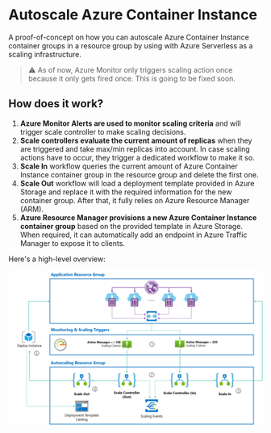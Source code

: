 # Autoscale Azure Container Instance

A proof-of-concept on how you can autoscale Azure Container Instance container groups in a resource group by using with Azure Serverless as a scaling infrastructure.

> ⚠ As of now, Azure Monitor only triggers scaling action once because it only gets fired once. This is going to be fixed soon.

## How does it work?

1. **Azure Monitor Alerts are used to monitor scaling criteria** and will trigger scale controller to make scaling decisions.
2. **Scale controllers evaluate the current amount of replicas** when they are triggered and take max/min replicas into account. In case scaling actions have to occur, they trigger a dedicated workflow to make it so.
3. **Scale In** workflow queries the current amount of Azure Container Instance container group in the resource group and delete the first one.
4. **Scale Out** workflow will load a deployment template provided in Azure Storage and replace it with the required information for the new container group. After that, it fully relies on Azure Resource Manager (ARM).
5. **Azure Resource Manager provisions a new Azure Container Instance container group** based on the provided template in Azure Storage. When required, it can automatically add an endpoint in Azure Traffic Manager to expose it to clients.

Here's a high-level overview:

![Overview](./media/overview.png)
